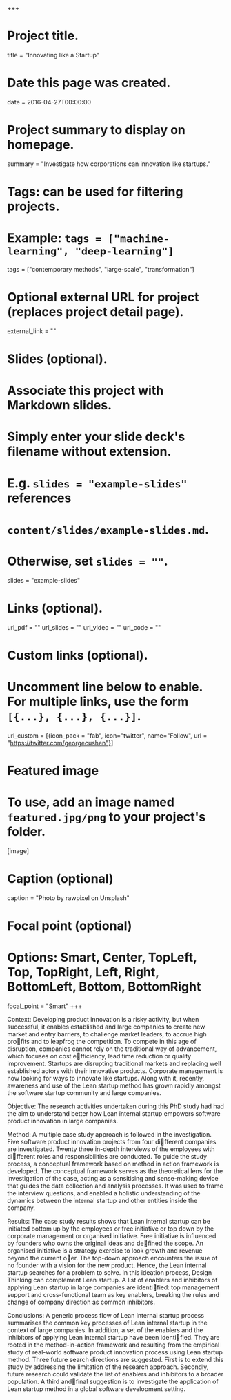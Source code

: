 +++
# Project title.
title = "Innovating like a Startup"

# Date this page was created.
date = 2016-04-27T00:00:00

# Project summary to display on homepage.
summary = "Investigate how corporations can innovation like startups."

# Tags: can be used for filtering projects.
# Example: `tags = ["machine-learning", "deep-learning"]`
tags = ["contemporary methods", "large-scale", "transformation"]

# Optional external URL for project (replaces project detail page).
external_link = ""

# Slides (optional).
#   Associate this project with Markdown slides.
#   Simply enter your slide deck's filename without extension.
#   E.g. `slides = "example-slides"` references
#   `content/slides/example-slides.md`.
#   Otherwise, set `slides = ""`.
slides = "example-slides"

# Links (optional).
url_pdf = ""
url_slides = ""
url_video = ""
url_code = ""

# Custom links (optional).
#   Uncomment line below to enable. For multiple links, use the form `[{...}, {...}, {...}]`.
url_custom = [{icon_pack = "fab", icon="twitter", name="Follow", url = "https://twitter.com/georgecushen"}]

# Featured image
# To use, add an image named `featured.jpg/png` to your project's folder.
[image]
  # Caption (optional)
  caption = "Photo by rawpixel on Unsplash"

  # Focal point (optional)
  # Options: Smart, Center, TopLeft, Top, TopRight, Left, Right, BottomLeft, Bottom, BottomRight
  focal_point = "Smart"
+++

Context: Developing product innovation is a risky activity, but when successful, it enables established and large companies to create new market and entry barriers, to challenge market leaders, to accrue high profits and to leapfrog the competition. To compete in this age of disruption, companies cannot rely on the traditional way of advancement, which focuses on cost efficiency, lead time reduction or quality improvement. Startups are disrupting traditional markets and replacing well established actors with their innovative products. Corporate management is now looking for ways to innovate like startups. Along with it, recently, awareness and use of the Lean startup method has grown rapidly amongst the software startup community and large companies.

Objective: The research activities undertaken during this PhD study had had the aim to understand better how Lean internal startup empowers software product innovation in large companies.

Method: A multiple case study approach is followed in the investigation. Five software product innovation projects from four different companies are investigated. Twenty three in-depth interviews of the employees with different roles and responsibilities are conducted. To guide the study process, a conceptual framework based on method in action framework is developed. The conceptual framework serves as the theoretical lens for the investigation of the case, acting as a sensitising and sense-making device that guides the data collection and analysis processes. It was used to frame the interview questions, and enabled a holistic understanding of the dynamics between the internal startup and other entities inside the company.

Results: The case study results shows that Lean internal startup can be initiated bottom up by the employees or free initiative or top down by the corporate management or organised initiative. Free initiative is influenced by founders who owns the original ideas and defined the scope. An organised initiative is a strategy exercise to look growth and revenue beyond the current oer. The top-down approach encounters the issue of no founder with a vision for the new product. Hence, the Lean internal startup searches for a problem to solve. In this ideation process, Design Thinking can complement Lean startup. A list of enablers and inhibitors of applying Lean startup in large companies are identified: top management support and cross-functional team as key enablers, breaking the rules and change of company direction as common inhibitors.

Conclusions: A generic process flow of Lean internal startup process summarises the common key processes of Lean internal startup in the context of large companies. In addition, a set of the enablers and the inhibitors of applying Lean internal startup have been identified. They are rooted in the method-in-action framework and resulting from the empirical study of real-world software product innovation process using Lean startup method. Three future search directions are suggested. First is to extend this study by addressing the limitation of the research approach. Secondly, future research could validate the list of enablers and inhibitors to a broader population. A third andfinal suggestion is to investigate the application of Lean startup method in a global software development setting.
